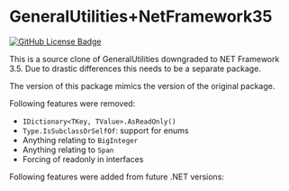 # GeneralUtilities+NetFramework35

[![GitHub License Badge](https://img.shields.io/github/license/Rephidock/Rephidock.GeneralUtilities)](https://github.com/Rephidock/Rephidock.GeneralUtilities/blob/main/LICENSE) 

This is a source clone of GeneralUtilities downgraded to NET Framework 3.5. Due to drastic differences this needs to be a separate package.

The version of this package mimics the version of the original package.

Following features were removed:
- `IDictionary<TKey, TValue>.AsReadOnly()`
- `Type.IsSubclassOrSelfOf`: support for enums
- Anything relating to `BigInteger`
- Anything relating to `Span`
- Forcing of readonly in interfaces

Following features were added from future .NET versions:

